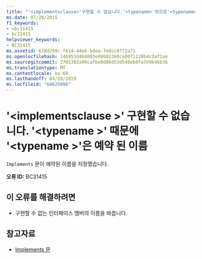 ```yaml
---
title: "'<implementsclause>'구현할 수 없습니다.'<typename>'하므로'<typename>' 예약 된 이름"
ms.date: 07/20/2015
f1_keywords:
- vbc31415
- bc31415
helpviewer_keywords:
- BC31415
ms.assetid: 678d299c-f614-44e6-bdea-fedcc0772a71
ms.openlocfilehash: 14b953d464083e08b81360ce00f1128b4c3af1ae
ms.sourcegitcommit: 2701302a99cafbe0d86d53d540eb0fa7e9b46b36
ms.translationtype: MT
ms.contentlocale: ko-KR
ms.lasthandoff: 04/28/2019
ms.locfileid: "64625096"
---
```

# <a name="implementsclause-cannot-implement-typename-because-typename-is-a-reserved-name"></a>'\<implementsclause >' 구현할 수 없습니다. '\<typename >' 때문에 '\<typename >'은 예약 된 이름
`Implements` 문이 예약된 이름을 지정했습니다.  
  
 **오류 ID:** BC31415  
  
## <a name="to-correct-this-error"></a>이 오류를 해결하려면  
  
- 구현할 수 없는 인터페이스 멤버의 이름을 바꿉니다.  
  
## <a name="see-also"></a>참고자료

- [Implements 문](../../visual-basic/language-reference/statements/implements-statement.md)
